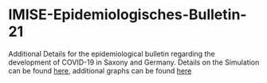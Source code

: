 # IMISE-Epidemiologisches-Bulletin-21

Additional Details for the epidemiological bulletin regarding the development of COVID-19 in Saxony and Germany. Details on the Simulation can be found [here](upload/MOCOS_data_for_Bulletin__Jan_31_2022.pdf), additional graphs can be found [here](upload\additionalPlots)
